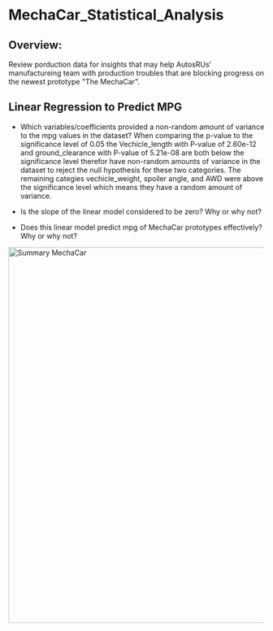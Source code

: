 # MechaCar_Statistical_Analysis

## Overview: 
Review porduction data for insights that may help AutosRUs' manufactureing team with production troubles that are blocking progress on the newest prototype "The MechaCar".

## Linear Regression to Predict MPG

* Which variables/coefficients provided a non-random amount of variance to the mpg values in the dataset?
   When comparing the p-value to the significance level of 0.05 the Vechicle_length with P-value of 2.60e-12 and ground_clearance with P-value of 5.21e-08 are both below the significance level therefor have non-random amounts of variance in the dataset to reject the null hypothesis for these two categories. 
   The remaining categies vechicle_weight, spoiler angle, and AWD were above the significance level which means they have a random amount of variance. 
   
* Is the slope of the linear model considered to be zero? Why or why not?

* Does this linear model predict mpg of MechaCar prototypes effectively? Why or why not?

<img width="740" alt="Summary MechaCar" src="https://user-images.githubusercontent.com/111904266/215363428-c2230bb2-2249-4d41-b07c-c2f40d1bf364.png">


